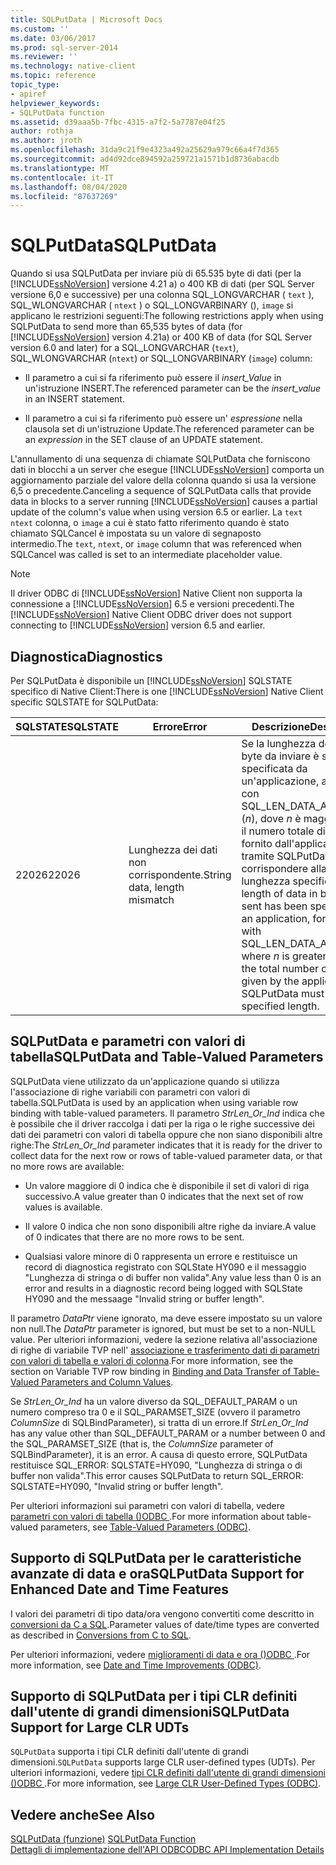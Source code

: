 ```yaml
---
title: SQLPutData | Microsoft Docs
ms.custom: ''
ms.date: 03/06/2017
ms.prod: sql-server-2014
ms.reviewer: ''
ms.technology: native-client
ms.topic: reference
topic_type:
- apiref
helpviewer_keywords:
- SQLPutData function
ms.assetid: d39aaa5b-7fbc-4315-a7f2-5a7787e04f25
author: rothja
ms.author: jroth
ms.openlocfilehash: 31da9c21f9e4323a492a25629a979c66a4f7d365
ms.sourcegitcommit: ad4d92dce894592a259721a1571b1d8736abacdb
ms.translationtype: MT
ms.contentlocale: it-IT
ms.lasthandoff: 08/04/2020
ms.locfileid: "87637269"
---
```

# <a name="sqlputdata"></a><span data-ttu-id="69a3e-102">SQLPutData</span><span class="sxs-lookup"><span data-stu-id="69a3e-102">SQLPutData</span></span>
  <span data-ttu-id="69a3e-103">Quando si usa SQLPutData per inviare più di 65.535 byte di dati (per la [!INCLUDE[ssNoVersion](../../includes/ssnoversion-md.md)] versione 4.21 a) o 400 KB di dati (per SQL Server versione 6,0 e successive) per una colonna SQL_LONGVARCHAR ( `text` ), SQL_WLONGVARCHAR ( `ntext` ) o SQL_LONGVARBINARY (), `image` si applicano le restrizioni seguenti:</span><span class="sxs-lookup"><span data-stu-id="69a3e-103">The following restrictions apply when using SQLPutData to send more than 65,535 bytes of data (for [!INCLUDE[ssNoVersion](../../includes/ssnoversion-md.md)] version 4.21a) or 400 KB of data (for SQL Server version 6.0 and later) for a SQL_LONGVARCHAR (`text`), SQL_WLONGVARCHAR (`ntext`) or SQL_LONGVARBINARY (`image`) column:</span></span>  
  
-   <span data-ttu-id="69a3e-104">Il parametro a cui si fa riferimento può essere il *insert_Value* in un'istruzione INSERT.</span><span class="sxs-lookup"><span data-stu-id="69a3e-104">The referenced parameter can be the *insert_value* in an INSERT statement.</span></span>  
  
-   <span data-ttu-id="69a3e-105">Il parametro a cui si fa riferimento può essere un' *espressione* nella clausola set di un'istruzione Update.</span><span class="sxs-lookup"><span data-stu-id="69a3e-105">The referenced parameter can be an *expression* in the SET clause of an UPDATE statement.</span></span>  
  
 <span data-ttu-id="69a3e-106">L'annullamento di una sequenza di chiamate SQLPutData che forniscono dati in blocchi a un server che esegue [!INCLUDE[ssNoVersion](../../includes/ssnoversion-md.md)] comporta un aggiornamento parziale del valore della colonna quando si usa la versione 6,5 o precedente.</span><span class="sxs-lookup"><span data-stu-id="69a3e-106">Canceling a sequence of SQLPutData calls that provide data in blocks to a server running [!INCLUDE[ssNoVersion](../../includes/ssnoversion-md.md)] causes a partial update of the column's value when using version 6.5 or earlier.</span></span> <span data-ttu-id="69a3e-107">La `text` `ntext` colonna, o `image` a cui è stato fatto riferimento quando è stato chiamato SQLCancel è impostata su un valore di segnaposto intermedio.</span><span class="sxs-lookup"><span data-stu-id="69a3e-107">The `text`, `ntext`, or `image` column that was referenced when SQLCancel was called is set to an intermediate placeholder value.</span></span>  
  
> [!NOTE]  
>  <span data-ttu-id="69a3e-108">Il driver ODBC di [!INCLUDE[ssNoVersion](../../includes/ssnoversion-md.md)] Native Client non supporta la connessione a [!INCLUDE[ssNoVersion](../../includes/ssnoversion-md.md)] 6.5 e versioni precedenti.</span><span class="sxs-lookup"><span data-stu-id="69a3e-108">The [!INCLUDE[ssNoVersion](../../includes/ssnoversion-md.md)] Native Client ODBC driver does not support connecting to [!INCLUDE[ssNoVersion](../../includes/ssnoversion-md.md)] version 6.5 and earlier.</span></span>  
  
## <a name="diagnostics"></a><span data-ttu-id="69a3e-109">Diagnostica</span><span class="sxs-lookup"><span data-stu-id="69a3e-109">Diagnostics</span></span>  
 <span data-ttu-id="69a3e-110">Per SQLPutData è disponibile un [!INCLUDE[ssNoVersion](../../includes/ssnoversion-md.md)] SQLSTATE specifico di Native Client:</span><span class="sxs-lookup"><span data-stu-id="69a3e-110">There is one [!INCLUDE[ssNoVersion](../../includes/ssnoversion-md.md)] Native Client specific SQLSTATE for SQLPutData:</span></span>  
  
|<span data-ttu-id="69a3e-111">SQLSTATE</span><span class="sxs-lookup"><span data-stu-id="69a3e-111">SQLSTATE</span></span>|<span data-ttu-id="69a3e-112">Errore</span><span class="sxs-lookup"><span data-stu-id="69a3e-112">Error</span></span>|<span data-ttu-id="69a3e-113">Descrizione</span><span class="sxs-lookup"><span data-stu-id="69a3e-113">Description</span></span>|  
|--------------|-----------|-----------------|  
|<span data-ttu-id="69a3e-114">22026</span><span class="sxs-lookup"><span data-stu-id="69a3e-114">22026</span></span>|<span data-ttu-id="69a3e-115">Lunghezza dei dati non corrispondente.</span><span class="sxs-lookup"><span data-stu-id="69a3e-115">String data, length mismatch</span></span>|<span data-ttu-id="69a3e-116">Se la lunghezza dei dati in byte da inviare è stata specificata da un'applicazione, ad esempio con SQL_LEN_DATA_AT_EXEC (*n*), dove *n* è maggiore di 0, il numero totale di byte fornito dall'applicazione tramite SQLPutData deve corrispondere alla lunghezza specificata.</span><span class="sxs-lookup"><span data-stu-id="69a3e-116">If the length of data in bytes to be sent has been specified by an application, for example, with SQL_LEN_DATA_AT_EXEC(*n*) where *n* is greater than 0, the total number of bytes given by the application via SQLPutData must match the specified length.</span></span>|  
  
## <a name="sqlputdata-and-table-valued-parameters"></a><span data-ttu-id="69a3e-117">SQLPutData e parametri con valori di tabella</span><span class="sxs-lookup"><span data-stu-id="69a3e-117">SQLPutData and Table-Valued Parameters</span></span>  
 <span data-ttu-id="69a3e-118">SQLPutData viene utilizzato da un'applicazione quando si utilizza l'associazione di righe variabili con parametri con valori di tabella.</span><span class="sxs-lookup"><span data-stu-id="69a3e-118">SQLPutData is used by an application when using variable row binding with table-valued parameters.</span></span> <span data-ttu-id="69a3e-119">Il parametro *StrLen_Or_Ind* indica che è possibile che il driver raccolga i dati per la riga o le righe successive dei dati dei parametri con valori di tabella oppure che non siano disponibili altre righe:</span><span class="sxs-lookup"><span data-stu-id="69a3e-119">The *StrLen_Or_Ind* parameter indicates that it is ready for the driver to collect data for the next row or rows of table-valued parameter data, or that no more rows are available:</span></span>  
  
-   <span data-ttu-id="69a3e-120">Un valore maggiore di 0 indica che è disponibile il set di valori di riga successivo.</span><span class="sxs-lookup"><span data-stu-id="69a3e-120">A value greater than 0 indicates that the next set of row values is available.</span></span>  
  
-   <span data-ttu-id="69a3e-121">Il valore 0 indica che non sono disponibili altre righe da inviare.</span><span class="sxs-lookup"><span data-stu-id="69a3e-121">A value of 0 indicates that there are no more rows to be sent.</span></span>  
  
-   <span data-ttu-id="69a3e-122">Qualsiasi valore minore di 0 rappresenta un errore e restituisce un record di diagnostica registrato con SQLState HY090 e il messaggio "Lunghezza di stringa o di buffer non valida".</span><span class="sxs-lookup"><span data-stu-id="69a3e-122">Any value less than 0 is an error and results in a diagnostic record being logged with SQLState HY090 and the messaage "Invalid string or buffer length".</span></span>  
  
 <span data-ttu-id="69a3e-123">Il parametro *DataPtr* viene ignorato, ma deve essere impostato su un valore non null.</span><span class="sxs-lookup"><span data-stu-id="69a3e-123">The *DataPtr* parameter is ignored, but must be set to a non-NULL value.</span></span> <span data-ttu-id="69a3e-124">Per ulteriori informazioni, vedere la sezione relativa all'associazione di righe di variabile TVP nell' [associazione e trasferimento dati di parametri con valori di tabella e valori di colonna](../native-client-odbc-table-valued-parameters/binding-and-data-transfer-of-table-valued-parameters-and-column-values.md).</span><span class="sxs-lookup"><span data-stu-id="69a3e-124">For more information, see the section on Variable TVP row binding in [Binding and Data Transfer of Table-Valued Parameters and Column Values](../native-client-odbc-table-valued-parameters/binding-and-data-transfer-of-table-valued-parameters-and-column-values.md).</span></span>  
  
 <span data-ttu-id="69a3e-125">Se *StrLen_Or_Ind* ha un valore diverso da SQL_DEFAULT_PARAM o un numero compreso tra 0 e il SQL_PARAMSET_SIZE (ovvero il parametro *ColumnSize* di SQLBindParameter), si tratta di un errore.</span><span class="sxs-lookup"><span data-stu-id="69a3e-125">If *StrLen_Or_Ind* has any value other than SQL_DEFAULT_PARAM or a number between 0 and the SQL_PARAMSET_SIZE (that is, the *ColumnSize* parameter of SQLBindParameter), it is an error.</span></span> <span data-ttu-id="69a3e-126">A causa di questo errore, SQLPutData restituisce SQL_ERROR: SQLSTATE=HY090, "Lunghezza di stringa o di buffer non valida".</span><span class="sxs-lookup"><span data-stu-id="69a3e-126">This error causes SQLPutData to return SQL_ERROR: SQLSTATE=HY090, "Invalid string or buffer length".</span></span>  
  
 <span data-ttu-id="69a3e-127">Per ulteriori informazioni sui parametri con valori di tabella, vedere [parametri con valori di tabella &#40;&#41;ODBC ](../native-client-odbc-table-valued-parameters/table-valued-parameters-odbc.md).</span><span class="sxs-lookup"><span data-stu-id="69a3e-127">For more information about table-valued parameters, see [Table-Valued Parameters &#40;ODBC&#41;](../native-client-odbc-table-valued-parameters/table-valued-parameters-odbc.md).</span></span>  
  
## <a name="sqlputdata-support-for-enhanced-date-and-time-features"></a><span data-ttu-id="69a3e-128">Supporto di SQLPutData per le caratteristiche avanzate di data e ora</span><span class="sxs-lookup"><span data-stu-id="69a3e-128">SQLPutData Support for Enhanced Date and Time Features</span></span>  
 <span data-ttu-id="69a3e-129">I valori dei parametri di tipo data/ora vengono convertiti come descritto in [conversioni da C a SQL](../native-client-odbc-date-time/datetime-data-type-conversions-from-c-to-sql.md).</span><span class="sxs-lookup"><span data-stu-id="69a3e-129">Parameter values of date/time types are converted as described in [Conversions from C to SQL](../native-client-odbc-date-time/datetime-data-type-conversions-from-c-to-sql.md).</span></span>  
  
 <span data-ttu-id="69a3e-130">Per ulteriori informazioni, vedere [miglioramenti di data e ora &#40;&#41;ODBC ](../native-client-odbc-date-time/date-and-time-improvements-odbc.md).</span><span class="sxs-lookup"><span data-stu-id="69a3e-130">For more information, see [Date and Time Improvements &#40;ODBC&#41;](../native-client-odbc-date-time/date-and-time-improvements-odbc.md).</span></span>  
  
## <a name="sqlputdata-support-for-large-clr-udts"></a><span data-ttu-id="69a3e-131">Supporto di SQLPutData per i tipi CLR definiti dall'utente di grandi dimensioni</span><span class="sxs-lookup"><span data-stu-id="69a3e-131">SQLPutData Support for Large CLR UDTs</span></span>  
 <span data-ttu-id="69a3e-132">`SQLPutData` supporta i tipi CLR definiti dall'utente di grandi dimensioni.</span><span class="sxs-lookup"><span data-stu-id="69a3e-132">`SQLPutData` supports large CLR user-defined types (UDTs).</span></span> <span data-ttu-id="69a3e-133">Per ulteriori informazioni, vedere [tipi CLR definiti dall'utente di grandi dimensioni &#40;&#41;ODBC ](../native-client/odbc/large-clr-user-defined-types-odbc.md).</span><span class="sxs-lookup"><span data-stu-id="69a3e-133">For more information, see [Large CLR User-Defined Types &#40;ODBC&#41;](../native-client/odbc/large-clr-user-defined-types-odbc.md).</span></span>  
  
## <a name="see-also"></a><span data-ttu-id="69a3e-134">Vedere anche</span><span class="sxs-lookup"><span data-stu-id="69a3e-134">See Also</span></span>  
 <span data-ttu-id="69a3e-135">[SQLPutData (funzione)](https://go.microsoft.com/fwlink/?LinkId=59365) </span><span class="sxs-lookup"><span data-stu-id="69a3e-135">[SQLPutData Function](https://go.microsoft.com/fwlink/?LinkId=59365) </span></span>  
 [<span data-ttu-id="69a3e-136">Dettagli di implementazione dell'API ODBC</span><span class="sxs-lookup"><span data-stu-id="69a3e-136">ODBC API Implementation Details</span></span>](odbc-api-implementation-details.md)  
  
  
